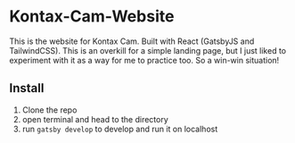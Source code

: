 # Kontax-Cam-Website

This is the website for Kontax Cam. Built with React (GatsbyJS and TailwindCSS). 
This is an overkill for a simple landing page, but I just liked to experiment with it as a way
for me to practice too. So a win-win situation!

## Install
1. Clone the repo
2. open terminal and head to the directory
3. run `gatsby develop` to develop and run it on localhost
